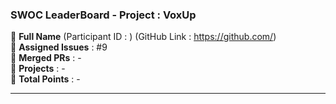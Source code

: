 ### SWOC LeaderBoard - Project : VoxUp

🔴 **Full Name** (Participant ID : ) (GitHub Link : https://github.com/) <br/>
🔴 **Assigned Issues** : #9 <br/>
🔴 **Merged PRs** : - <br/>
🔴 **Projects** : - <br/>
🔴 **Total Points** : - <br/>

************************************************************
